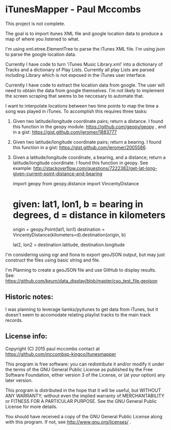 iTunesMapper - Paul Mccombs
===========================

This project is not complete.

The goal is to import itunes XML file and google location data to produce a map of where you listened to what.

I'm using xml.etree.ElementTree to parse the iTunes XML file. I'm using json to parse the google location data.

Currently I have code to turn 'iTunes Music Library.xml' into a dictionary of Tracks and a dictionary of Play Lists. Currently all play Lists are parsed including Library which is not exposed in the iTunes user interface.

Currently I have code to extract the location data from google. The user will need to obtain the data from google themselves. I'm not likely to implement the screen scraping that seems to be neccesary to automate that.

I want to interpolate locations between two time points to map the time a song was played in iTunes. To accomplish this requires three tasks:

1. Given two latitude/longitude coordinate pairs; return a distance. I found this function in the geopy module: https://github.com/geopy/geopy , and in a gist: https://gist.github.com/jeromer/1883777

2. Given two latitude/longitude coordinate pairs; return a bearing. I found this function in a gist: https://gist.github.com/jeromer/2005586.

3. Given a latitude/longitude coordinate, a bearing, and a distance; return a latitude/longitude coordinate. I found this function in geopy. See example: http://stackoverflow.com/questions/7222382/get-lat-long-given-current-point-distance-and-bearing

    import geopy
    from geopy.distance import VincentyDistance
    
    # given: lat1, lon1, b = bearing in degrees, d = distance in kilometers
    
    origin = geopy.Point(lat1, lon1)
    destination = VincentyDistance(kilometers=d).destination(origin, b)
    
    lat2, lon2 = destination.latitude, destination.longitude

I'm considering using ogr and fiona to export geoJSON output, but may just construct the files using basic string and file.

I'm Planning to create a geoJSON file and use GitHub to display results. See: https://github.com/keum/data_display/blob/master/cso_test_file.geojson 

Historic notes:
---------------

I was planning to leverage liamks/pyitunes to get data from iTunes, but it doesn't seem to accomodate relating playlist tracks to the main track records.

License info:
-------------

Copyright (C) 2015  paul mccombs
contact at https://github.com/mccombsp-kingco/itunesmapper

This program is free software: you can redistribute it and/or modify
it under the terms of the GNU General Public License as published by
the Free Software Foundation, either version 3 of the License, or
(at your option) any later version.

This program is distributed in the hope that it will be useful,
but WITHOUT ANY WARRANTY; without even the implied warranty of
MERCHANTABILITY or FITNESS FOR A PARTICULAR PURPOSE.  See the
GNU General Public License for more details.

You should have received a copy of the GNU General Public License
along with this program.  If not, see http://www.gnu.org/licenses/ .
